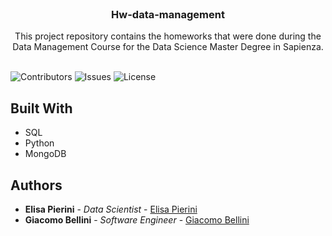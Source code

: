 <br/>
<p align="center">
  <h3 align="center">Hw-data-management</h3>

  <p align="center">
    This project repository contains the homeworks that were done during the Data Management Course for the Data Science Master Degree in Sapienza.
    <br/>
    <br/>
  </p>
</p>

![Contributors](https://img.shields.io/github/contributors/eelishh/Hw-data-management?color=dark-green) ![Issues](https://img.shields.io/github/issues/eelishh/Hw-data-management) ![License](https://img.shields.io/github/license/eelishh/Hw-data-management) 

## Built With

- SQL
- Python
- MongoDB

## Authors

* **Elisa Pierini** - *Data Scientist* - [Elisa Pierini](https://github.com/eelishh)
* **Giacomo Bellini** - *Software Engineer* - [Giacomo Bellini](https://github.com/GiacomoBelliniStudent)
